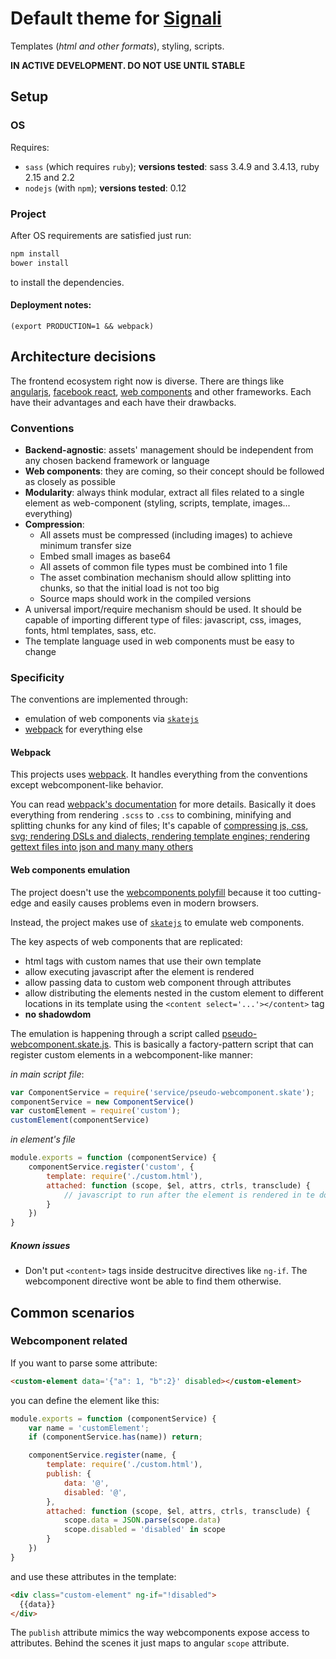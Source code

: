 
# Default theme for [Signali](https://github.com/obshtestvo/signali)
Templates (*html and other formats*), styling, scripts.

**IN ACTIVE DEVELOPMENT. DO NOT USE UNTIL STABLE**

## Setup
### OS

Requires:
 - `sass` (which requires `ruby`); **versions tested**: sass 3.4.9 and 3.4.13, ruby 2.15 and 2.2
 - `nodejs` (with `npm`); **versions tested**: 0.12

### Project
After OS requirements are satisfied just run:

```sh
npm install 
bower install
```
to install the dependencies.

#### Deployment notes:

```
(export PRODUCTION=1 && webpack)
```

## Architecture decisions
The frontend ecosystem right now is diverse. There are things 
like [angularjs](https://github.com/angular/angular.js),
[facebook react](https://github.com/facebook/react),
[web components](http://www.w3.org/TR/components-intro/) and other frameworks. Each have their advantages and
 each have their drawbacks.

### Conventions
 - **Backend-agnostic**: assets' management should be independent from any chosen backend framework or language
 - **Web components**: they are coming, so their concept should be followed as closely as possible
 - **Modularity**: always think modular, extract all files related to a single element as web-component (styling, scripts, template, images... everything)
 - **Compression**:
   - All assets must be compressed (including images) to achieve minimum transfer size
   - Embed small images as base64
   - All assets of common file types must be combined into 1 file
   - The asset combination mechanism should allow splitting into chunks, so that the initial load is not too big
   - Source maps should work in the compiled versions
 - A universal import/require mechanism should be used. It should be capable of importing different type of files:
 javascript, css, images, fonts, html templates, sass, etc.
 - The template language used in web components must be easy to change

### Specificity
The conventions are implemented through:
 
 - emulation of web components via [`skatejs`](http://skatejs.github.io/)
 - [webpack](http://webpack.github.io/docs/) for everything else

#### Webpack
This projects uses [webpack](http://webpack.github.io/docs/). 
It handles everything from the conventions except webcomponent-like behavior.

You can read [webpack's documentation](http://webpack.github.io/docs/) for more details. 
Basically it does everything from rendering `.scss` to `.css` to combining, minifying and splitting chunks
for any kind of files; It's capable of [compressing js, css, svg; rendering DSLs and dialects,
rendering template engines; rendering gettext files into json and many many others](http://webpack.github.io/docs/list-of-loaders.html) 

#### Web components emulation
The project doesn't use the [webcomponents polyfill](https://github.com/webcomponents/webcomponentsjs) 
because it too cutting-edge and easily causes problems even in modern browsers.

Instead, the project makes use of [`skatejs`](http://skatejs.github.io/) to emulate web components. 

The key aspects of web components that are replicated:
 - html tags with custom names that use their own template
 - allow executing javascript after the element is rendered
 - allow passing data to custom web component through attributes
 - allow distributing the elements nested in the custom element to different
 locations in its template using the `<content select='...'></content>` tag
 - **no shadowdom**
 
The emulation is happening through a script called [pseudo-webcomponent.skate.js](elements/app/script/service/pseudo-webcomponent.skate.js).
This is basically a factory-pattern script that can register custom elements in a webcomponent-like manner:

*in main script file*:
```js
var ComponentService = require('service/pseudo-webcomponent.skate');
componentService = new ComponentService()
var customElement = require('custom');
customElement(componentService)
```

*in element's file*
```js
module.exports = function (componentService) {
    componentService.register('custom', {
        template: require('./custom.html'),
        attached: function (scope, $el, attrs, ctrls, transclude) {
            // javascript to run after the element is rendered in te dom
        }
    })
}
```

##### Known issues
 - Don't put `<content>` tags inside destrucitve directives like `ng-if`.
 The webcomponent directive wont be able to find them otherwise.

## Common scenarios

### Webcomponent related

If you want to parse some attribute:

```html
<custom-element data='{"a": 1, "b":2}' disabled></custom-element>
```

you can define the element like this:

```js
module.exports = function (componentService) {
    var name = 'customElement';
    if (componentService.has(name)) return;

    componentService.register(name, {
        template: require('./custom.html'),
        publish: {
            data: '@',
            disabled: '@',
        },
        attached: function (scope, $el, attrs, ctrls, transclude) {
            scope.data = JSON.parse(scope.data)
            scope.disabled = 'disabled' in scope 
        }
    })
}
```

and use these attributes in the template:

```html
<div class="custom-element" ng-if="!disabled">
  {{data}}
</div>
```

The `publish` attribute mimics the way webcomponents expose access to attributes. 
Behind the scenes it just maps to angular `scope` attribute.